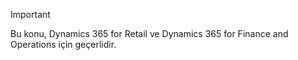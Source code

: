 > [!IMPORTANT]
> Bu konu, Dynamics 365 for Retail ve Dynamics 365 for Finance and Operations için geçerlidir.
